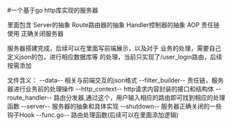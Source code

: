 #一个基于go http库实现的服务器

里面包含
Server的抽象
Route路由器的抽象
Handler控制器的抽象
AOP 责任链使用
正确关闭服务器

服务器搭建完成，后续可以在里面写前端展示，以及对于
业务的处理，需要自己定义json的包，进行相应数据库等
的处理，当前只实现了/user_login路由，后续按需添加

文件含义：
--data-- 相关与前端交互的json格式
--filter_builder-- 责任链，服务器进行业务前的处理操作
--http_context-- http请求内容封装的接口和结构体
--route_handler-- 路由分发器,通过这个，用户输入相应的路由即可找到相应的处理函数
--server-- 服务器的抽象和具体实现
--shutdown-- 服务器正确关闭的一些钩子Hook
--func.go-- 路由处理函数(后续可以在里面添加逻辑)